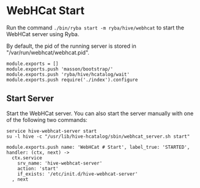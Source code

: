 
# WebHCat Start

Run the command `./bin/ryba start -m ryba/hive/webhcat` to start the WebHCat
server using Ryba.

By default, the pid of the running server is stored in
"/var/run/webhcat/webhcat.pid".

    module.exports = []
    module.exports.push 'masson/bootstrap/'
    module.exports.push 'ryba/hive/hcatalog/wait'
    module.exports.push require('./index').configure

## Start Server

Start the WebHCat server. You can also start the server manually with one of the
following two commands:

```
service hive-webhcat-server start
su -l hive -c "/usr/lib/hive-hcatalog/sbin/webhcat_server.sh start"
```

    module.exports.push name: 'WebHCat # Start', label_true: 'STARTED', handler: (ctx, next) ->
      ctx.service
        srv_name: 'hive-webhcat-server'
        action: 'start'
        if_exists: '/etc/init.d/hive-webhcat-server'
      , next

